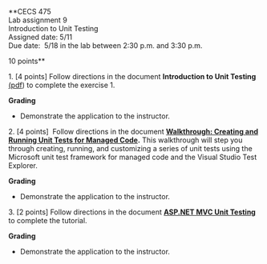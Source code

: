 **CECS 475  
Lab assignment 9  
Introduction to Unit Testing  
Assigned date: 5/11  
Due date:  5/18 in the lab between 2:30 p.m. and 3:30 p.m.  

10 points**

1\. [4 points] Follow directions in the document **Introduction to Unit Testing** [(pdf](http://video.ch9.ms/sessions/teched/eu/2014/Labs/DEV-H211.pdf)) to complete the exercise 1.

**Grading**

*   Demonstrate the application to the instructor.

2\. [4 points]  Follow directions in the document [**Walkthrough: Creating and Running Unit Tests for Managed Code**](https://msdn.microsoft.com/en-us/library/ms182532.aspx)**.** This walkthrough will step you through creating, running, and customizing a series of unit tests using the Microsoft unit test framework for managed code and the Visual Studio Test Explorer.

**Grading**

*   Demonstrate the application to the instructor.

3\. [2 points] Follow directions in the document [**ASP.NET MVC Unit Testing** ](https://www.tutorialspoint.com/asp.net_mvc/asp.net_mvc_unit_testing.htm)to complete the tutorial.

**Grading**

*   Demonstrate the application to the instructor.
